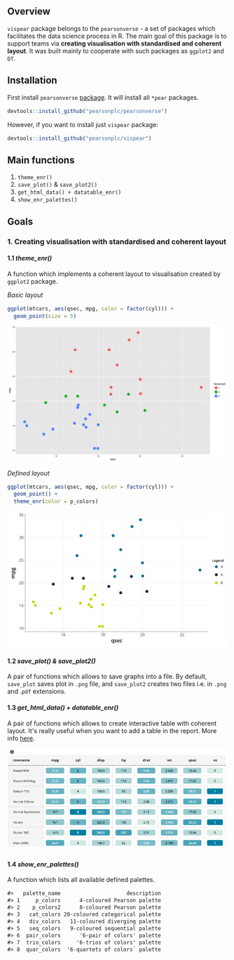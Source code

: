 <!-- README.md is generated from README.Rmd. Please edit that file -->
Overview
--------

`vispear` package belongs to the `pearsonverse` - a set of packages which facilitates the data science process in R. The main goal of this package is to support teams via **creating visualisation with standardised and coherent layout**. It was built mainly to cooperate with such packages as `ggplot2` and `DT`.

Installation
------------

First install `pearsonverse` [package](https://github.com/pearsonplc/pearsonverse). It will install all `*pear` packages.

``` r
devtools::install_github("pearsonplc/pearsonverse")
```

However, if you want to install just `vispear` package:

``` r
devtools::install_github("pearsonplc/vispear")
```

Main functions
--------------

1.  `theme_enr()`
2.  `save_plot()` & `save_plot2()`
3.  `get_html_data() + datatable_enr()`
4.  `show_enr_palettes()`

Goals
-----

### 1. Creating visualisation with standardised and coherent layout

#### 1.1 *theme\_enr()*

A function which implements a coherent layout to visualisation created by `ggplot2` package.

*Basic layout*

``` r
ggplot(mtcars, aes(qsec, mpg, color = factor(cyl))) + 
  geom_point(size = 5)
```

![plot](https://raw.githubusercontent.com/pearsonplc/vispear/readme/inst/img/example_plot_basic.png)

*Defined layout*

``` r
ggplot(mtcars, aes(qsec, mpg, color = factor(cyl))) + 
  geom_point() +
  theme_enr(color = p_colors)
```

![plot](https://raw.githubusercontent.com/pearsonplc/vispear/readme/inst/img/example_plot.png)

#### 1.2 *save\_plot() & save\_plot2()*

A pair of functions which allows to save graphs into a file. By default, `save_plot` saves plot in `.png` file, and `save_plot2` creates two files i.e. in `.png` and .`pdf` extensions.

#### 1.3 *get\_html\_data() + datatable\_enr()*

A pair of functions which allows to create interactive table with coherent layout. It's really useful when you want to add a table in the report. More info <a href = "http://ea.ioki.pl/~mbogucki/datatable_enr.html" target = '_blank'>here</a>.

![datatable\_enr](https://raw.githubusercontent.com/pearsonplc/vispear/readme/inst/img/datatable_enr.png)

#### 1.4 *show\_enr\_palettes()*

A function which lists all available defined palettes.

    #>   palette_name                     description
    #> 1     p_colors      4-coloured Pearson palette
    #> 2    p_colors2      8-coloured Pearson palette
    #> 3   cat_colors 20-coloured categorical palette
    #> 4   div_colors   11-coloured diverging palette
    #> 5   seq_colors   9-coloured sequential palette
    #> 6  pair_colors      '6-pair of colors' palette
    #> 7  trio_colors     '6-trios of colors' palette
    #> 8  quar_colors  '6-quartets of colors` palette
